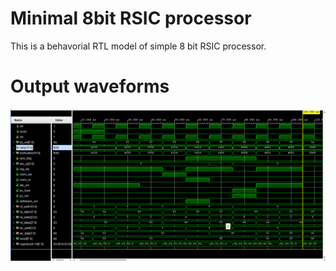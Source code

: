 # Minimal 8bit RSIC processor
This is a behavorial RTL model of simple 8 bit RSIC processor. 

# Output waveforms
![Alt Text](8bit-RSIC-Processor\images\waveforms.png)